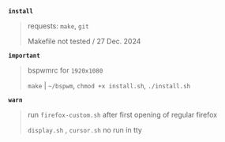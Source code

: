 **`install`**
> requests: `make`, `git`
>
> Makefile not tested / 27 Dec. 2024

**`important`**
> bspwmrc for `1920x1080`
> 
> `make` | `~/bspwm`, `chmod +x install.sh`, `./install.sh`

**`warn`**
> run `firefox-custom.sh` after first opening of regular firefox
> 
> `display.sh` , `cursor.sh` no run in tty
